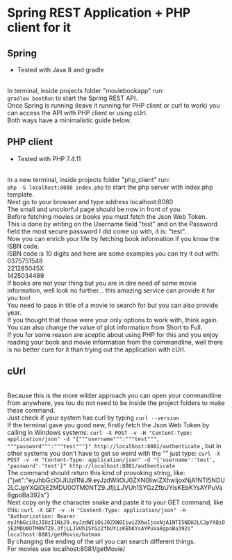# Spring REST Application + PHP client for it

## Spring
* Tested with Java 8 and gradle

<br />In terminal, inside projects folder "moviebookapp" run:<br /> `gradlew bootRun` to start the Spring REST API.
<br />Once Spring is running (leave it running for PHP client or curl to work) 
you can access the API with PHP client or using cUrl.
<br />Both ways have a minimalistic guide below.

## PHP client
* Tested with PHP 7.4.11

<br />In a new terminal, inside projects folder "php_client" run:<br /> `php -S localhost:8080 index.php`
to start the php server with index.php template.
<br />Next go to your browser and type address localhost:8080
<br />The small and uncolorful page should be now in front of you.
<br />Before fetching movies or books you must fetch the Json Web Token.
<br />This is done by writing on the Username field "test" and on the Password field
the most secure password I did come up with, it is: "test".
<br />Now you can enrich your life by fetching book information if you know the ISBN code.
<br />ISBN code is 10 digits and here are some examples you can try it out with:
<br />0375751548
<br />221285045X
<br />1425034489 
<br />If books are not your thing but you are in dire need of some movie information, well look no
further... this amazing service can provide it for you too!
<br />You need to pass in title of a movie to search for but you can also provide year.
<br />If you thought that those were your only options to work with, think again.
<br />You can also change the value of plot information from Short to Full.
<br />If you for some reason are sceptic about using PHP for this and you enjoy reading your 
book and movie information from the commandline, well there is no better cure for it than trying out
the application with cUrl.

## cUrl
<br />Because this is the more wilder approach you can open your commandline from anywhere, yes
tou do not need to be inside the project folders to make these command.
<br />Just check if your system has curl by typing `curl --version`
<br />If the terminal gave you good new, firstly fetch the Json Web Token by calling in Windows systems: 
`curl -X POST -v -H "Content-Type: application/json" -d "{"""username""":"""test""", """password""":"""test"""}" http://localhost:8081/authenticate`
, but in other systems you don't have to get so weird with the "" just type:
`curl -X POST -v -H "Content-Type: application/json" -d "{'username':'test', 'password':'test'}" http://localhost:8081/authenticate`
<br />The command should return this kind of provoking string, like:<br />
{"jwt":"eyJhbGciOiJIUzI1NiJ9.eyJzdWIiOiJ0ZXN0IiwiZXhwIjoxNjA1NTI5NDU2LCJpYXQiOjE2MDU0OTM0NTZ9.JfjLLJVUh1SYGzZfbUYisKEbKYsAYPuVa8gpoBa392s"}
<br />Next copy only the character snake and paste it to your GET command, like this:
`curl -X GET -v -H "Content-Type: application/json" -H "Authorization: Bearer eyJhbGciOiJIUzI1NiJ9.eyJzdWIiOiJ0ZXN0IiwiZXhwIjoxNjA1NTI5NDU2LCJpYXQiOjE2MDU0OTM0NTZ9.JfjLLJVUh1SYGzZfbUYisKEbKYsAYPuVa8gpoBa392s" localhost:8081/getMovie/batman`
<br />By changing the ending of the url you can search different things.
<br />For movies use localhost:8081/getMovie/<title>/<year>/<plot>
<br /><title> is a must and for <plot> only "short" or "full" are allowed
<br />For Books use localhost:8081/getBook/ISBN/<isbn>
<br /><isbn> must be a 10 digit number.
<br />Thanks!


